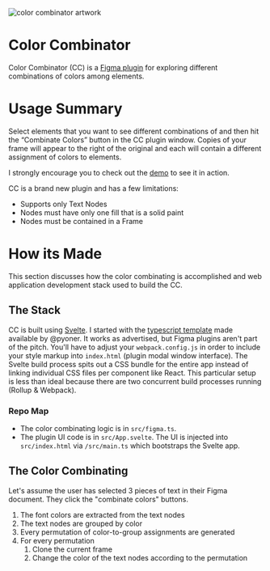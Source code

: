 ![color combinator artwork](https://raw.githubusercontent.com/eh-dub/color-combinator/master/docs/Artwork.png)

# Color Combinator
Color Combinator (CC) is a [Figma plugin](https://www.figma.com/plugin-docs/intro/) for exploring different combinations of colors among elements.

# Usage Summary
Select elements that you want to see different combinations of and then hit the “Combinate Colors” button in the CC plugin window. Copies of your frame will appear to the right of the original and each will contain a different assignment of colors to elements.

<!-- @TODO embed trailer thumbnail https://stackoverflow.com/questions/11804820/embed-a-youtube-video -->
I strongly encourage you to check out the [demo](https://vimeo.com/361205568) to see it in action.

CC is a brand new plugin and has a few limitations:
- Supports only Text Nodes 
- Nodes must have only one fill that is a solid paint
- Nodes must be contained in a Frame

# How its Made
This section discusses how the color combinating is accomplished and web application development stack used to build the CC.

## The Stack
CC is built using [Svelte](https://svelte.dev). I started with the [typescript template](https://github.com/pyoner/svelte-typescript) made available by @pyoner. It works as advertised, but Figma plugins aren't part of the pitch. You'll have to adjust your `webpack.config.js` in order to include your style markup into `index.html` (plugin modal window interface). The Svelte build process spits out a CSS bundle for the entire app instead of linking individual CSS files per component like React. This particular setup is less than ideal because there are two concurrent build processes running (Rollup & Webpack). 

### Repo Map
- The color combinating logic is in `src/figma.ts`.
- The plugin UI code is in `src/App.svelte`. The UI is injected into `src/index.html` via `/src/main.ts` which bootstraps the Svelte app.

## The Color Combinating
Let's assume the user has selected 3 pieces of text in their Figma document. They click the "combinate colors" buttons.

1. The font colors are extracted from the text nodes
2. The text nodes are grouped by color
3. Every permutation of color-to-group assignments are generated
4. For every permutation
   1. Clone the current frame
   2. Change the color of the text nodes according to the permutation

